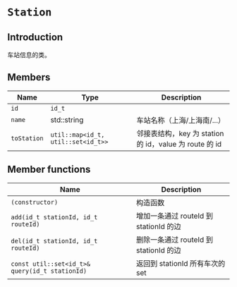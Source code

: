 # `Station`

## Introduction

车站信息的类。

## Members

Name|Type|Description
--|--|--
`id`|`id_t`|
`name`|std::string|车站名称（上海/上海南/...）
`toStation`|`util::map<id_t, util::set<id_t>>`|邻接表结构，key 为 station 的 id，value 为 route 的 id

## Member functions

Name|Description
--|--
`(constructor)`|构造函数
`add(id_t stationId, id_t routeId)`|增加一条通过 routeId 到 stationId 的边
`del(id_t stationId, id_t routeId)`|删除一条通过 routeId 到 stationId 的边
`const util::set<id_t>& query(id_t stationId)`|返回到 stationId 所有车次的 set
